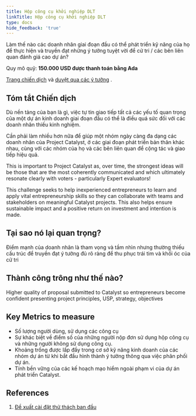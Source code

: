 ```yaml
---
title: Hộp công cụ khởi nghiệp DLT
linkTitle: Hộp công cụ khởi nghiệp DLT
type: docs
hide_feedback: 'true'
---
```


Làm thế nào các doanh nhân giai đoạn đầu có thể phát triển kỹ năng của họ để thực hiện và truyền đạt những ý tưởng tuyệt vời để cử tri / các bên liên quan đánh giá cao dự án?

Quy mô quỹ: **150.000 USD được thanh toán bằng Ada**

[Trang chiến dịch](https://cardano.ideascale.com/a/campaign-home/26113) và [duyệt qua các ý tưởng](https://cardano.ideascale.com/a/ideas/top/campaign-filter/byids/campaigns/26113/stage/unspecified) .

## Tóm tắt Chiến dịch

Dù nền tảng của bạn là gì, việc tự tin giao tiếp tất cả các yếu tố quan trọng của một dự án kinh doanh giai đoạn đầu có thể là điều quá sức đối với các doanh nhân thiếu kinh nghiệm.

Cần phải làm nhiều hơn nữa để giúp một nhóm ngày càng đa dạng các doanh nhân của Project Catalyst, ở các giai đoạn phát triển bản thân khác nhau, cùng với các nhóm của họ và các bên liên quan để cộng tác và giao tiếp hiệu quả.

This is important to Project Catalyst as, over time, the strongest ideas will be those that are the most coherently communicated and which ultimately resonate clearly with voters - particularly Expert evaluators!

This challenge seeks to help inexperienced entrepreneurs to learn and apply vital entrepreneurship skills so they can collaborate with teams and stakeholders on meaningful Catalyst projects. This also helps ensure sustainable impact and a positive return on investment and intention is made.

## Tại sao nó lại quan trọng?

Điểm mạnh của doanh nhân là tham vọng và tầm nhìn nhưng thường thiếu cấu trúc để truyền đạt ý tưởng đủ rõ ràng để thu phục trái tim và khối óc của cử tri

## Thành công trông như thế nào?

Higher quality of proposal submitted to Catalyst so entrepreneurs become confident presenting project principles, USP, strategy, objectives

## Key Metrics to measure

- Số lượng người dùng, sử dụng các công cụ
- Sự khác biệt về điểm số của những người nộp đơn sử dụng hộp công cụ và những người không sử dụng công cụ.
- Khoảng trống được lấp đầy trong cơ sở kỹ năng kinh doanh của các nhóm dự án từ khi bắt đầu hình thành ý tưởng thông qua việc phân phối dự án.
- Tính bền vững của các kế hoạch mạo hiểm ngoài phạm vi của dự án phát triển Catalyst.

## References

1. [Đề xuất cài đặt thử thách ban đầu](https://cardano.ideascale.com/a/dtd/DLT-Entrepreneurship-Toolbox/341809-48088)
